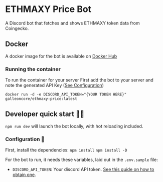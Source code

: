 # ETHMAXY Price Bot

A Discord bot that fetches and shows ETHMAXY token data from Coingecko.

## Docker
A docker image for the bot is available on [Docker Hub](https://hub.docker.com/r/galleoncore/ethmaxy-price)
### Running the container
To run the container for your server First add the bot to your server and note the generated API Key ([See Configuration](#configuration-🔧))
``` 
docker run -d -e DISCORD_API_TOKEN="{YOUR TOKEN HERE}" galleoncore/ethmaxy-price:latest
```

## Developer quick start 👩‍💻

`npm run dev` will launch the bot locally, with hot reloading included.

### Configuration 🔧

First, install the dependencies:
`npm install`
`npm install -D`

For the bot to run, it needs these variables, laid out in the `.env.sample` file:

- `DISCORD_API_TOKEN`: Your discord API token. [See this guide on how to obtain one](https://github.com/reactiflux/discord-irc/wiki/Creating-a-discord-bot-&-getting-a-token).